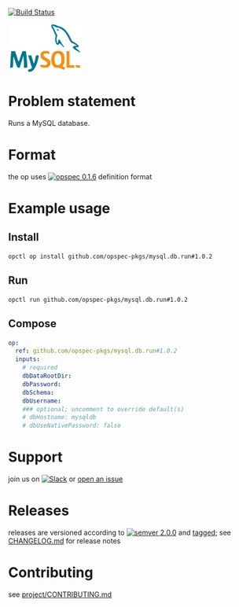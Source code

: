 [![Build Status](https://travis-ci.org/opspec-pkgs/mysql.db.run.svg?branch=master)](https://travis-ci.org/opspec-pkgs/mysql.db.run)

<img src="icon.svg" alt="icon" height="100px">

# Problem statement

Runs a MySQL database.

# Format

the op uses [![opspec 0.1.6](https://img.shields.io/badge/opspec-0.1.6-brightgreen.svg?colorA=6b6b6b&colorB=fc16be)](https://opspec.io/0.1.6) definition format

# Example usage

## Install

```shell
opctl op install github.com/opspec-pkgs/mysql.db.run#1.0.2
```

## Run

```
opctl run github.com/opspec-pkgs/mysql.db.run#1.0.2
```

## Compose

```yaml
op:
  ref: github.com/opspec-pkgs/mysql.db.run#1.0.2
  inputs:
    # required
    dbDataRootDir:
    dbPassword:
    dbSchema:
    dbUsername:
    ### optional; uncomment to override default(s)
    # dbHostname: mysqldb
    # dbUseNativePassword: false
```

# Support

join us on
[![Slack](https://opctl-slackin.herokuapp.com/badge.svg)](https://opctl-slackin.herokuapp.com/)
or
[open an issue](https://github.com/opspec-pkgs/mysql.db.run/issues)

# Releases

releases are versioned according to
[![semver 2.0.0](https://img.shields.io/badge/semver-2.0.0-brightgreen.svg)](http://semver.org/spec/v2.0.0.html)
and [tagged](https://git-scm.com/book/en/v2/Git-Basics-Tagging); see
[CHANGELOG.md](CHANGELOG.md) for release notes

# Contributing

see
[project/CONTRIBUTING.md](https://github.com/opspec-pkgs/project/blob/master/CONTRIBUTING.md)
